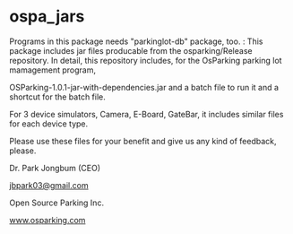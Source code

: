 # ospa_jars

Programs in this package needs "parkinglot-db" package, too.
:
This package includes jar files producable from the osparking/Release repository.  In detail, this repository includes, for the OsParking parking lot mamagement program,

OSParking-1.0.1-jar-with-dependencies.jar
and a batch file to run it and a shortcut for the batch file.

For 3 device simulators, Camera, E-Board, GateBar, it includes similar files for each device type.

Please use these files for your benefit and give us any kind of feedback, please.

Dr. Park Jongbum (CEO)

jbpark03@gmail.com

Open Source Parking Inc.

www.osparking.com
